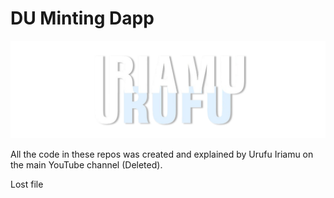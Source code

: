 # DU Minting Dapp

![](https://github.com/Urufu-Iriamu/Image-Library/blob/main/UrufuIriamu%20Banner%20Logo.png)

All the code in these repos was created and explained by Urufu Iriamu on the main YouTube channel (Deleted).

Lost file
